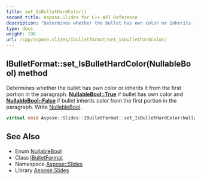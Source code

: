 ```yaml
---
title: set_IsBulletHardColor()
second_title: Aspose.Slides for C++ API Reference
description: "Determines whether the bullet has own color or inherits it from the first portion in the paragraph. NullableBool::True if bullet has own color and NullableBool::False if bullet inherits color from the first portion in the paragraph. Write NullableBool."
type: docs
weight: 196
url: /cpp/aspose.slides/ibulletformat/set_isbullethardcolor/
---
```

## IBulletFormat::set_IsBulletHardColor(NullableBool) method


Determines whether the bullet has own color or inherits it from the first portion in the paragraph. **[NullableBool::True](../../nullablebool/)** if bullet has own color and **[NullableBool::False](../../nullablebool/)** if bullet inherits color from the first portion in the paragraph. Write [NullableBool](../../nullablebool/).

```cpp
virtual void Aspose::Slides::IBulletFormat::set_IsBulletHardColor(NullableBool value)=0
```

## See Also

* Enum [NullableBool](../nullablebool/)
* Class [IBulletFormat](./)
* Namespace [Aspose::Slides](../)
* Library [Aspose.Slides](../../)